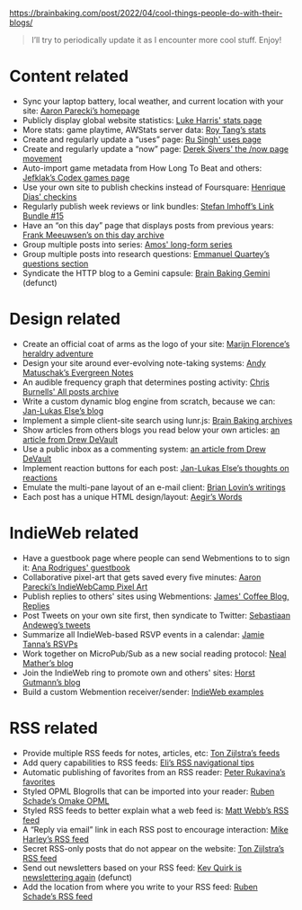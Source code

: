 
https://brainbaking.com/post/2022/04/cool-things-people-do-with-their-blogs/

> I’ll try to periodically update it as I encounter more cool stuff. Enjoy!

# Content related

- Sync your laptop battery, local weather, and current location with your site: [Aaron Parecki’s homepage](https://aaronparecki.com/)
- Publicly display global website statistics: [Luke Harris' stats page](https://www.lkhrs.com/stats/)
- More stats: game playtime, AWStats server data: [Roy Tang’s stats](https://roytang.net/page/stats/awstats/)
- Create and regularly update a “uses” page: [Ru Singh' uses page](https://rusingh.com/uses/)
- Create and regularly update a “now” page: [Derek Sivers' the /now page movement](https://sive.rs/nowff)
- Auto-import game metadata from How Long To Beat and others: [Jefklak’s Codex games page](https://jefklakscodex.com/games/)
- Use your own site to publish checkins instead of Foursquare: [Henrique Dias' checkins](https://hacdias.com/checkins)
- Regularly publish week reviews or link bundles: [Stefan Imhoff’s Link Bundle #15](https://www.stefanimhoff.de/links/bundle-15/)
- Have an “on this day” page that displays posts from previous years: [Frank Meeuwsen’s on this day archive](https://diggingthedigital.com/onthisday/)
- Group multiple posts into series: [Amos' long-form series](https://fasterthanli.me/series)
- Group multiple posts into research questions: [Emmanuel Quartey’s questions section](https://www.quartey.com/questions)
- Syndicate the HTTP blog to a Gemini capsule: [Brain Baking Gemini](https://brainbaking.com/post/2021/04/using-hugo-to-launch-a-gemini-capsule/) (defunct)

# Design related

- Create an official coat of arms as the logo of your site: [Marijn Florence’s heraldry adventure](https://satyrs.eu/heraldry/)
- Design your site around ever-evolving note-taking systems: [Andy Matuschak’s Evergreen Notes](https://notes.andymatuschak.org/Evergreen_notes)
- An audible frequency graph that determines posting activity: [Chris Burnells' All posts archive](https://chrisburnell.com/archive/)
- Write a custom dynamic blog engine from scratch, because we can: [Jan-Lukas Else’s blog](https://jlelse.blog/)
- Implement a simple client-site search using lunr.js: [Brain Baking archives](https://brainbaking.com/archives/)
- Show articles from others blogs you read below your own articles: [an article from Drew DeVault](https://drewdevault.com/2022/04/15/Status-update-April-2022.html)
- Use a public inbox as a commenting system: [an article from Drew DeVault](https://drewdevault.com/2022/04/15/Status-update-April-2022.html)
- Implement reaction buttons for each post: [Jan-Lukas Else’s thoughts on reactions](https://jlelse.blog/posts/goblog-reactions)
- Emulate the multi-pane layout of an e-mail client: [Brian Lovin’s writings](https://brianlovin.com/writing)
- Each post has a unique HTML design/layout: [Aegir’s Words](https://aegir.org/words/smoothbooze)

# IndieWeb related

- Have a guestbook page where people can send Webmentions to to sign it: [Ana Rodrigues' guestbook](https://ohhelloana.blog/guestbook/)
- Collaborative pixel-art that gets saved every five minutes: [Aaron Parecki’s IndieWebCamp Pixel Art](https://aaronparecki.com/2018/01/21/11/pixel-art)
- Publish replies to others' sites using Webmentions: [James' Coffee Blog, Replies](https://jamesg.blog/replies/)
- Post Tweets on your own site first, then syndicate to Twitter: [Sebastiaan Andeweg’s tweets](https://seblog.nl/)
- Summarize all IndieWeb-based RSVP events in a calendar: [Jamie Tanna’s RSVPs](https://www.jvt.me/rsvps/)
- Work together on MicroPub/Sub as a new social reading protocol: [Neal Mather’s blog](https://doubleloop.net/)
- Join the IndieWeb ring to promote own and others' sites: [Horst Gutmann’s blog](https://zerokspot.com/)
- Build a custom Webmention receiver/sender: [IndieWeb examples](https://indieweb.org/Webmention#IndieWeb_Examples)

# RSS related

- Provide multiple RSS feeds for notes, articles, etc: [Ton Zijlstra’s feeds](https://www.zylstra.org/blog/feeds/)
- Add query capabilities to RSS feeds: [Eli’s RSS navigational tips](https://eli.li/2022/01/11/site-updates-and-some-tips-for-navigating-this-website)
- Automatic publishing of favorites from an RSS reader: [Peter Rukavina’s favorites](https://ruk.ca/favourites)
- Styled OPML Blogrolls that can be imported into your reader: [Ruben Schade’s Omake OPML](https://rubenerd.com/omake.opml)
- Styled RSS feeds to better explain what a web feed is: [Matt Webb’s RSS feed](http://interconnected.org/home/feed)
- A “Reply via email” link in each RSS post to encourage interaction: [Mike Harley’s RSS feed](view-source:https://obsolete29.com/feed/feed.xml)
- Secret RSS-only posts that do not appear on the website: [Ton Zĳlstra’s RSS feed](https://www.zylstra.org/blog/feed/)
- Send out newsletters based on your RSS feed: [Kev Quirk is newslettering again](https://kevq.uk/im-newslettering-again/) (defunct)
- Add the location from where you write to your RSS feed: [Ruben Schade’s RSS feed](https://rubenerd.com/feed)
